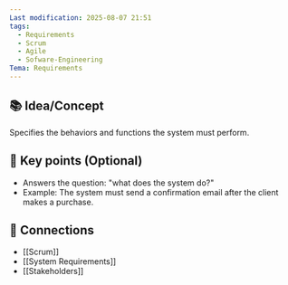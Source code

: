 ```yaml
---
Last modification: 2025-08-07 21:51
tags:
  - Requirements
  - Scrum
  - Agile
  - Sofware-Engineering
Tema: Requirements
---
```



## 📚 Idea/Concept 

Specifies the behaviors and functions the system must perform.
## 📌 Key points (Optional)
- Answers the question: "what does the system do?"
- Example: The system must send a confirmation email after the client makes a purchase.

## 🔗 Connections
- [[Scrum]]
- [[System Requirements]]
- [[Stakeholders]]